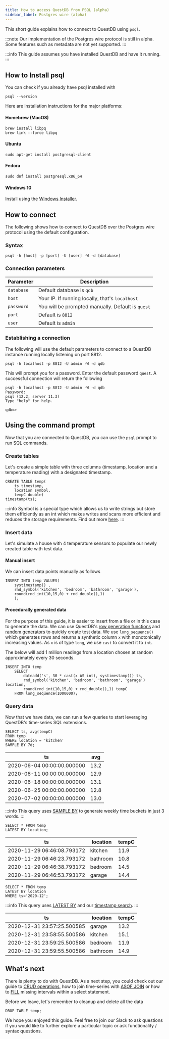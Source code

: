 ```yaml
---
title: How to access QuestDB from PSQL (alpha)
sidebar_label: Postgres wire (alpha)
---
```


This short guide explains how to connect to QuestDB using `psql`.

:::note
Our implementation of the Postgres wire protocol is still in alpha. Some
features such as metadata are not yet supported.
:::

:::info
This guide assumes you have installed QuestDB and have it running.
:::

## How to Install psql

You can check if you already have psql installed with

```script title="Check psql version"
psql --version
```

Here are installation instructions for the major platforms:

#### Homebrew (MacOS)

```script
brew install libpq
brew link --force libpq
```

#### Ubuntu

```script
sudo apt-get install postgresql-client
```

#### Fedora

```script
sudo dnf install postgresql.x86_64
```

#### Windows 10

Install using the [Windows Installer](https://www.enterprisedb.com/downloads/postgres-postgresql-downloads).

## How to connect

The following shows how to connect to QuestDB over the Postgres wire protocol
using the default configuration.

### Syntax

```script
psql -h [host] -p [port] -U [user] -W -d [database]
```

### Connection parameters

| Parameter  | Description                                       |
| ---------- | ------------------------------------------------- |
| `database` | Default database is `qdb`                         |
| `host`     | Your IP. If running locally, that's `localhost`   |
| `password` | You will be prompted manually. Default is `quest` |
| `port`     | Default is `8812`                                 |
| `user`     | Default is `admin`                                |

### Establishing a connection

The following will use the default parameters to connect to a QuestDB instance
running locally listening on port 8812.

```script
psql -h localhost -p 8812 -U admin -W -d qdb
```

This will prompt you for a password. Enter the default password `quest`. A
successful connection will return the following

```script title="Successful connection"
psql -h localhost -p 8812 -U admin -W -d qdb
Password:
psql (12.2, server 11.3)
Type "help" for help.

qdb=>
```

## Using the command prompt

Now that you are connected to QuestDB, you can use the `psql` prompt to run SQL
commands.

### Create tables

Let's create a simple table with three columns (timestamp, location and a
temperature reading) with a designated timestamp.

```questdb-sql title="Create table"
CREATE TABLE temp(
    ts timestamp,
    location symbol,
    tempC double)
timestamp(ts);
```

:::info
Symbol is a special type which allows us to write strings but store them
efficiently as an int which makes writes and scans more efficient and reduces
the storage requirements. Find out more [here](concept/symbol.md).
:::

### Insert data

Let's simulate a house with 4 temperature sensors to populate our newly created
table with test data.

#### Manual insert

We can insert data points manually as follows

```questdb-sql title="Inserting values"
INSERT INTO temp VALUES(
    systimestamp() ,
    rnd_symbol('kitchen', 'bedroom', 'bathroom', 'garage'),
    round(rnd_int(10,15,0) + rnd_double(),1)
    );
```

#### Procedurally generated data

For the purpose of this guide, it is easier to insert from a file or in this
case to generate the data. We can use QuestDB's
[row generation functions](reference/function/row-generator.md) and
[random generators](reference/function/random-value-generator.md) to quickly create test
data. We use `long_sequence()` which generates rows and returns a synthetic
column `x` with monotonically increasing values. As `x` is of type `long`, we
use `cast` to convert it to `int`.

The below will add 1 million readings from a location chosen at random
approximately every 30 seconds.

```questdb-sql title="Inserting randomly generated values"
INSERT INTO temp
    SELECT
        dateadd('s', 30 * cast(x AS int), systimestamp()) ts,
        rnd_symbol('kitchen', 'bedroom', 'bathroom', 'garage') location,
        round(rnd_int(10,15,0) + rnd_double(),1) tempC
    FROM long_sequence(1000000);
```

### Query data

Now that we have data, we can run a few queries to start leveraging QuestDB's
time-series SQL extensions.

```questdb-sql title="Weekly average temperature"
SELECT ts, avg(tempC)
FROM temp
WHERE location = 'kitchen'
SAMPLE BY 7d;
```

| ts                         | avg  |
| -------------------------- | ---- |
| 2020-06-04 00:00:00.000000 | 13.2 |
| 2020-06-11 00:00:00.000000 | 12.9 |
| 2020-06-18 00:00:00.000000 | 13.1 |
| 2020-06-25 00:00:00.000000 | 12.8 |
| 2020-07-02 00:00:00.000000 | 13.0 |

:::info
This query uses [SAMPLE BY](reference/sql/select.md#sample-by) to generate weekly
time buckets in just 3 words.
:::

```questdb-sql title="Last temperature reading by location"
SELECT * FROM temp
LATEST BY location;
```

| ts                         | location | tempC |
| -------------------------- | -------- | ----- |
| 2020-11-29 06:46:08.793172 | kitchen  | 11.9  |
| 2020-11-29 06:46:23.793172 | bathroom | 10.8  |
| 2020-11-29 06:46:38.793172 | bedroom  | 14.5  |
| 2020-11-29 06:46:53.793172 | garage   | 14.4  |

```questdb-sql title="Last reading of december"
SELECT * FROM temp
LATEST BY location
WHERE ts='2020-12';
```

:::info
This query uses [LATEST BY](guide/crud.md) and our
[timestamp search](reference/sql/select.md#interval-timestamp).
:::

| ts                         | location | tempC |
| -------------------------- | -------- | ----- |
| 2020-12-31 23:57:25.500585 | garage   | 13.2  |
| 2020-12-31 23:58:55.500586 | kitchen  | 15.1  |
| 2020-12-31 23:59:25.500586 | bedroom  | 11.9  |
| 2020-12-31 23:59:55.500586 | bathroom | 14.9  |

## What's next

There is plenty to do with QuestDB. As a next step, you could check out our
guide to [CRUD operations](guide/crud.md), how to join time-series with
[ASOF JOIN](reference/sql/join.md#asof-join) or how to [FILL](reference/sql/select.md#fill) missing
intervals within a select statement.

Before we leave, let's remember to cleanup and delete all the data

```questdb-sql title="Drop the table and the data"
DROP TABLE temp;
```

We hope you enjoyed this guide. Feel free to join our Slack to ask questions if
you would like to further explore a particular topic or ask functionality /
syntax questions.
